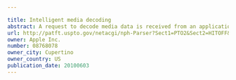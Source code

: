 ```yaml
---

title: Intelligent media decoding
abstract: A request to decode media data is received from an application running on a computing device. A decoder decision module in media processing software also running on the computing device receives the request and intelligently determines which of a plurality of media decoders to route the media data to for decompression. The plurality of media decoders may include a hardware media decoder and a software media decoder. The decoder decision module may consider a number of factors that may affect the efficiency of the decompression. These factors include the file format of the media data, limitations of the hardware decoder(s), the size of the media data, a state of the requesting application, load balancing considerations, and other factors.
url: http://patft.uspto.gov/netacgi/nph-Parser?Sect1=PTO2&Sect2=HITOFF&p=1&u=%2Fnetahtml%2FPTO%2Fsearch-adv.htm&r=1&f=G&l=50&d=PALL&S1=08768078&OS=08768078&RS=08768078
owner: Apple Inc.
number: 08768078
owner_city: Cupertino
owner_country: US
publication_date: 20100603
---
```

